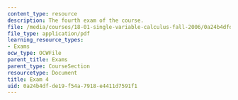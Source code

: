 ```yaml
---
content_type: resource
description: The fourth exam of the course.
file: /media/courses/18-01-single-variable-calculus-fall-2006/0a24b4dfde19f54a7918e4411d7591f1_exam4.pdf
file_type: application/pdf
learning_resource_types:
- Exams
ocw_type: OCWFile
parent_title: Exams
parent_type: CourseSection
resourcetype: Document
title: Exam 4
uid: 0a24b4df-de19-f54a-7918-e4411d7591f1
---
```

